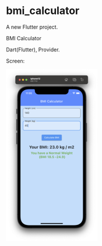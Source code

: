 # bmi_calculator

A new Flutter project.

BMI Calculator

Dart(Flutter), Provider.

Screen: 
<p float="left">
  <img src="1.png" width="250" />   
</p>